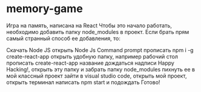 # memory-game
Игра на память, написана на React
Чтобы это начало работать, необходимо добавить папку node_modules в проект. Если брать прям самый странный способ ее добавления, то:

Скачать Node JS
открыть Node Js Command prompt
прописать npm i -g create-react-app
открыть удобную папку, например рабочий стол
прописать create-react-app название
дождаться надписи Happy Hacking!, открыть эту папку и забрать папку node_modules
пихнуть ее в мой классный проект
зайти в visual studio code, открыть мой проект, открыть терминал
написать npm start и подождать
Готово!
